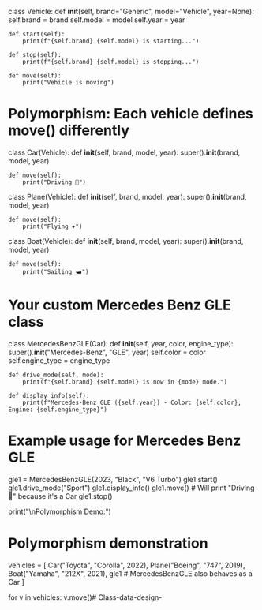 class Vehicle:
    def __init__(self, brand="Generic", model="Vehicle", year=None):
        self.brand = brand
        self.model = model
        self.year = year
    
    def start(self):
        print(f"{self.brand} {self.model} is starting...")

    def stop(self):
        print(f"{self.brand} {self.model} is stopping...")

    def move(self):
        print("Vehicle is moving")

# Polymorphism: Each vehicle defines move() differently
class Car(Vehicle):
    def __init__(self, brand, model, year):
        super().__init__(brand, model, year)
    
    def move(self):
        print("Driving 🚗")

class Plane(Vehicle):
    def __init__(self, brand, model, year):
        super().__init__(brand, model, year)
    
    def move(self):
        print("Flying ✈️")

class Boat(Vehicle):
    def __init__(self, brand, model, year):
        super().__init__(brand, model, year)
    
    def move(self):
        print("Sailing 🛥️")

# Your custom Mercedes Benz GLE class
class MercedesBenzGLE(Car):
    def __init__(self, year, color, engine_type):
        super().__init__("Mercedes-Benz", "GLE", year)
        self.color = color
        self.engine_type = engine_type

    def drive_mode(self, mode):
        print(f"{self.brand} {self.model} is now in {mode} mode.")

    def display_info(self):
        print(f"Mercedes-Benz GLE ({self.year}) - Color: {self.color}, Engine: {self.engine_type}")

# Example usage for Mercedes Benz GLE
gle1 = MercedesBenzGLE(2023, "Black", "V6 Turbo")
gle1.start()
gle1.drive_mode("Sport")
gle1.display_info()
gle1.move()  # Will print "Driving 🚗" because it's a Car
gle1.stop()

print("\nPolymorphism Demo:")
# Polymorphism demonstration
vehicles = [
    Car("Toyota", "Corolla", 2022),
    Plane("Boeing", "747", 2019),
    Boat("Yamaha", "212X", 2021),
    gle1  # MercedesBenzGLE also behaves as a Car
]

for v in vehicles:
    v.move()# Class-data-design-
